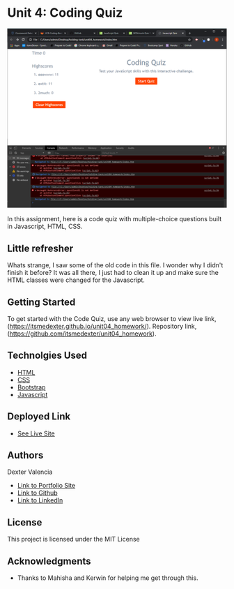 # Unit 4: Coding Quiz

![Redone](./Assets/coding_quiz.gif)

In this assignment, here is a code quiz with multiple-choice questions built in Javascript, HTML, CSS. 

## Little refresher

Whats strange, I saw some of the old code in this file. I wonder why I didn't finish it before? It was all there, I just had to clean it up and make sure the HTML classes were changed for the Javascript.



## Getting Started

To get started with the Code Quiz, use any web browser to view live link, (https://itsmedexter.github.io/unit04_homework/). Repository link, (https://github.com/itsmedexter/unit04_homework).

## Technolgies Used

* [HTML](https://developer.mozilla.org/en-US/docs/Web/HTML)
* [CSS](https://developer.mozilla.org/en-US/docs/Web/CSS)
* [Bootstrap](https://stackpath.bootstrapcdn.com/bootstrap/4.3.1/css/bootstrap.min.css)
* [Javascript](https://developer.mozilla.org/en-US/docs/Web/JavaScript)



## Deployed Link

* [See Live Site](https://itsmedexter.github.io/unit04_homework/)


## Authors

Dexter Valencia 

- [Link to Portfolio Site](https://github.com/itsmedexter/unit04_homework)
- [Link to Github](https://github.com/itsmedexter)
- [Link to LinkedIn](https://www.linkedin.com/in/dextervalencia/)

## License

This project is licensed under the MIT License 

## Acknowledgments

* Thanks to Mahisha and Kerwin for helping me get through this.  
